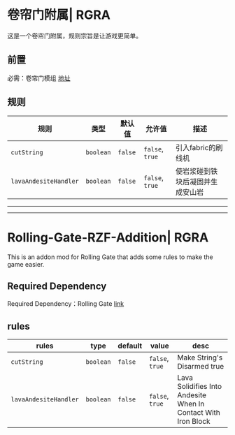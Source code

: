 # 卷帘门附属| RGRA
这是一个卷帘门附属，规则宗旨是让游戏更简单。
## 前置
必需：卷帘门模组 [地址](https://www.mcmod.cn/class/18118.html)
## 规则
| 规则                    | 类型        | 默认值     | 允许值             | 描述               |
|-----------------------|-----------|---------|-----------------|------------------|
| `cutString`           | `boolean` | `false` | `false`, `true` | 引入fabric的刷线机     |
| `lavaAndesiteHandler` | `boolean` | `false` | `false`, `true` | 使岩浆碰到铁块后凝固并生成安山岩 |

---

---

# Rolling-Gate-RZF-Addition| RGRA

This is an addon mod for Rolling Gate that adds some rules to make the game easier.

## Required Dependency

Required Dependency：Rolling Gate [link](https://www.curseforge.com/minecraft/mc-mods/rolling-gate)

## rules

| rules                 | type      | default | value           | desc                                                          |
|-----------------------|-----------|---------|-----------------|---------------------------------------------------------------|
| `cutString`           | `boolean` | `false` | `false`, `true` | Make String's Disarmed true                                   |
| `lavaAndesiteHandler` | `boolean` | `false` | `false`, `true` | Lava Solidifies Into Andesite When In Contact With Iron Block |